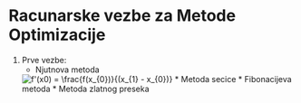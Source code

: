 # Racunarske vezbe za Metode Optimizacije

1. Prve vezbe:
	* Njutnova metoda
	<img src="https://latex.codecogs.com/gif.latex?f'(x0)&space;=&space;\frac{f(x_{0})}{(x_{1}&space;-&space;x_{0})}" title="f'(x0) = \frac{f(x_{0})}{(x_{1} - x_{0})}" />
	* Metoda secice
	* Fibonacijeva metoda
	* Metoda zlatnog preseka
